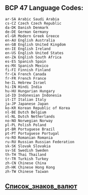 ## BCP 47 Language Codes:
   
    ar-SA Arabic Saudi Arabia
    cs-CZ Czech Czech Republic
    da-DK Danish Denmark
    de-DE German Germany
    el-GR Modern Greek Greece
    en-AU English Australia
    en-GB English United Kingdom
    en-IE English Ireland
    en-US English United States
    en-ZA English South Africa
    es-ES Spanish Spain
    es-MX Spanish Mexico
    fi-FI Finnish Finland
    fr-CA French Canada
    fr-FR French France
    he-IL Hebrew Israel
    hi-IN Hindi India
    hu-HU Hungarian Hungary
    id-ID Indonesian Indonesia
    it-IT Italian Italy
    ja-JP Japanese Japan
    ko-KR Korean Republic of Korea
    nl-BE Dutch Belgium
    nl-NL Dutch Netherlands
    no-NO Norwegian Norway
    pl-PL Polish Poland
    pt-BR Portuguese Brazil
    pt-PT Portuguese Portugal
    ro-RO Romanian Romania
    ru-RU Russian Russian Federation
    sk-SK Slovak Slovakia
    sv-SE Swedish Sweden
    th-TH Thai Thailand
    tr-TR Turkish Turkey
    zh-CN Chinese China
    zh-HK Chinese Hong Kong
    zh-TW Chinese Taiwan
## [Список_знаков_валют](https://wiki2.org/ru/%D0%A1%D0%BF%D0%B8%D1%81%D0%BE%D0%BA_%D0%B7%D0%BD%D0%B0%D0%BA%D0%BE%D0%B2_%D0%B2%D0%B0%D0%BB%D1%8E%D1%82)
